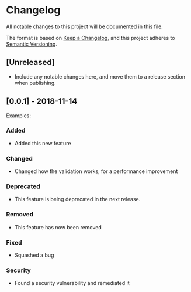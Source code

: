 # Changelog
All notable changes to this project will be documented in this file.

The format is based on [Keep a Changelog](https://keepachangelog.com/en/1.0.0/),
and this project adheres to [Semantic Versioning](https://semver.org/spec/v2.0.0.html).

## [Unreleased]
- Include any notable changes here, and move them to a release section when publishing.

## [0.0.1] - 2018-11-14
Examples:
### Added
- Added this new feature
### Changed
- Changed how the validation works, for a performance improvement
### Deprecated
- This feature is being deprecated in the next release.
### Removed
- This feature has now been removed
### Fixed
- Squashed a bug
### Security
- Found a security vulnerability and remediated it
